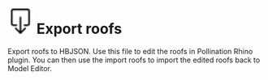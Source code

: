 # <img src="../../.gitbook/assets/export-roofs.svg" width="50" height="50"> Export roofs

Export roofs to HBJSON. Use this file to edit the roofs in Pollination Rhino plugin. You can then use the import roofs to import the edited roofs back to Model Editor.